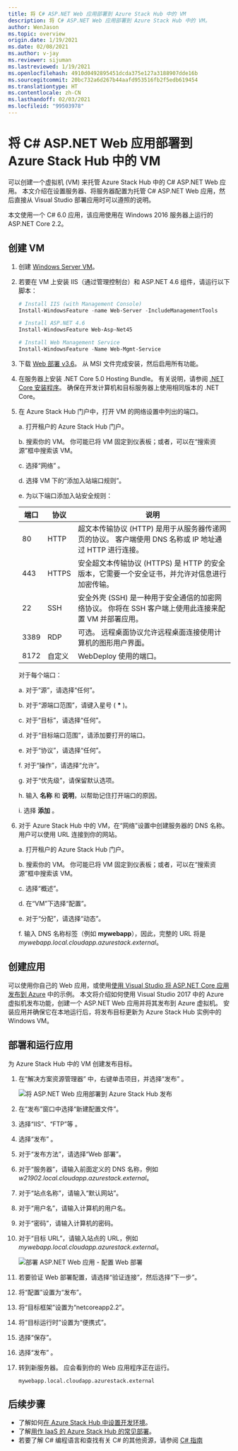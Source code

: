 ```yaml
---
title: 将 C# ASP.NET Web 应用部署到 Azure Stack Hub 中的 VM
description: 将 C# ASP.NET Web 应用部署到 Azure Stack Hub 中的 VM。
author: WenJason
ms.topic: overview
origin.date: 1/19/2021
ms.date: 02/08/2021
ms.author: v-jay
ms.reviewer: sijuman
ms.lastreviewed: 1/19/2021
ms.openlocfilehash: 4910d0492895451dcda375e127a3188907dde16b
ms.sourcegitcommit: 20bc732a6d267b44aafd953516fb2f5edb619454
ms.translationtype: HT
ms.contentlocale: zh-CN
ms.lasthandoff: 02/03/2021
ms.locfileid: "99503978"
---
```

# <a name="deploy-a-c-aspnet-web-app-to-a-vm-in-azure-stack-hub"></a>将 C# ASP.NET Web 应用部署到 Azure Stack Hub 中的 VM

可以创建一个虚拟机 (VM) 来托管 Azure Stack Hub 中的 C# ASP.NET Web 应用。 本文介绍在设置服务器、将服务器配置为托管 C# ASP.NET Web 应用，然后直接从 Visual Studio 部署应用时可以遵照的说明。

本文使用一个 C# 6.0 应用，该应用使用在 Windows 2016 服务器上运行的 ASP.NET Core 2.2。

## <a name="create-a-vm"></a>创建 VM

1. 创建 [Windows Server VM](azure-stack-quick-windows-portal.md)。

1. 若要在 VM 上安装 IIS（通过管理控制台）和 ASP.NET 4.6 组件，请运行以下脚本：

    ```PowerShell  
    # Install IIS (with Management Console)
    Install-WindowsFeature -name Web-Server -IncludeManagementTools
    
    # Install ASP.NET 4.6
    Install-WindowsFeature Web-Asp-Net45
    
    # Install Web Management Service
    Install-WindowsFeature -Name Web-Mgmt-Service
    ```

1. 下载 [Web 部署 v3.6](https://www.microsoft.com/download/details.aspx?id=43717)。 从 MSI 文件完成安装，然后启用所有功能。

1. 在服务器上安装 .NET Core 5.0 Hosting Bundle。 有关说明，请参阅 [.NET Core 安装程序](https://dotnet.microsoft.com/download/dotnet/5.0)。 确保在开发计算机和目标服务器上使用相同版本的 .NET Core。

1. 在 Azure Stack Hub 门户中，打开 VM 的网络设置中列出的端口。

    a. 打开租户的 Azure Stack Hub 门户。

    b. 搜索你的 VM。 你可能已将 VM 固定到仪表板；或者，可以在“搜索资源”框中搜索该 VM。 

    c. 选择“网络”  。

    d. 选择 VM 下的“添加入站端口规则”。 

    e. 为以下端口添加入站安全规则：

    | 端口 | 协议 | 说明 |
    | --- | --- | --- |
    | 80 | HTTP | 超文本传输协议 (HTTP) 是用于从服务器传递网页的协议。 客户端使用 DNS 名称或 IP 地址通过 HTTP 进行连接。 |
    | 443 | HTTPS | 安全超文本传输协议 (HTTPS) 是 HTTP 的安全版本，它需要一个安全证书，并允许对信息进行加密传输。  |
    | 22 | SSH | 安全外壳 (SSH) 是一种用于安全通信的加密网络协议。 你将在 SSH 客户端上使用此连接来配置 VM 并部署应用。 |
    | 3389 | RDP | 可选。 远程桌面协议允许远程桌面连接使用计算机的图形用户界面。   |
    | 8172 | 自定义 | WebDeploy 使用的端口。 |

    对于每个端口：

    a. 对于“源”，请选择“任何”。  

    b. 对于“源端口范围”，请键入星号 ( **\*** )。

    c. 对于“目标”，请选择“任何”。  

    d. 对于“目标端口范围”，请添加要打开的端口。 

    e. 对于“协议”，请选择“任何”。  

    f. 对于“操作”，请选择“允许”。  

    g. 对于“优先级”，请保留默认选项。 

    h. 输入 **名称** 和 **说明**，以帮助记住打开端口的原因。

    i. 选择 **添加** 。

1.  对于 Azure Stack Hub 中的 VM，在“网络”设置中创建服务器的 DNS 名称。  用户可以使用 URL 连接到你的网站。

    a. 打开租户的 Azure Stack Hub 门户。

    b. 搜索你的 VM。 你可能已将 VM 固定到仪表板；或者，可以在“搜索资源”框中搜索该 VM。 

    c. 选择“概述”。 

    d. 在“VM”下选择“配置”。  

    e. 对于“分配”，请选择“动态”。  

    f. 输入 DNS 名称标签（例如 **mywebapp**），因此，完整的 URL 将是 *mywebapp.local.cloudapp.azurestack.external*。

## <a name="create-an-app"></a>创建应用 

可以使用你自己的 Web 应用，或使用[使用 Visual Studio 将 ASP.NET Core 应用发布到 Azure](https://docs.microsoft.com/aspnet/core/tutorials/razor-pages/razor-pages-start?tabs=visual-studio&view=aspnetcore-2.2) 中的示例。 本文将介绍如何使用 Visual Studio 2017 中的 Azure 虚拟机发布功能，创建一个 ASP.NET Web 应用并将其发布到 Azure 虚拟机。 安装应用并确保它在本地运行后，将发布目标更新为 Azure Stack Hub 实例中的 Windows VM。

## <a name="deploy-and-run-the-app"></a>部署和运行应用

为 Azure Stack Hub 中的 VM 创建发布目标。

1. 在“解决方案资源管理器”  中，右键单击项目，并选择“发布”  。

    ![将 ASP.NET Web 应用部署到 Azure Stack Hub 发布](media/azure-stack-dev-start-howto-vm-dotnet/deploy-app-to-azure-stack.png)

1. 在“发布”窗口中选择“新建配置文件”。  
1. 选择“IIS”、“FTP”等  。
1. 选择“发布”  。
1. 对于“发布方法”，请选择“Web 部署”。  
1. 对于“服务器”，请输入前面定义的 DNS 名称，例如 *w21902.local.cloudapp.azurestack.external*。
1. 对于“站点名称”，请输入“默认网站”。  
1. 对于“用户名”，请输入计算机的用户名。 
1. 对于“密码”，请输入计算机的密码。 
1. 对于“目标 URL”，请输入站点的 URL，例如 *mywebapp.local.cloudapp.azurestack.external*。

    ![部署 ASP.NET Web 应用 - 配置 Web 部署](media/azure-stack-dev-start-howto-vm-dotnet/configure-web-deploy.png)

1. 若要验证 Web 部署配置，请选择“验证连接”，然后选择“下一步”。  
1. 将“配置”设置为“发布”。  
1. 将“目标框架”设置为“netcoreapp2.2”。  
1. 将“目标运行时”设置为“便携式”。  
1. 选择“保存”。 
1. 选择“发布”  。
1. 转到新服务器。 应会看到你的 Web 应用程序正在运行。

    ```http  
    mywebapp.local.cloudapp.azurestack.external
    ```

## <a name="next-steps"></a>后续步骤

- 了解如何[在 Azure Stack Hub 中设置开发环境](azure-stack-dev-start.md)。
- 了解[用作 IaaS 的 Azure Stack Hub 的常见部署](azure-stack-dev-start-deploy-app.md)。
- 若要了解 C# 编程语言和查找有关 C# 的其他资源，请参阅 [C# 指南](https://docs.microsoft.com/dotnet/csharp/)
